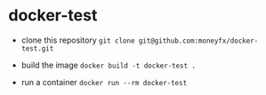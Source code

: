# docker-test

- clone this repository
`git clone git@github.com:moneyfx/docker-test.git`

- build the image
`docker build -t docker-test .`

- run a container
`docker run --rm docker-test`
